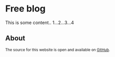 # Free blog

This is some content.. 1...2...3...4

## About

<sup>The source for this website is open and available on [GitHub](https://github.com/jeroenhendricksen/freeblog).</sup>
